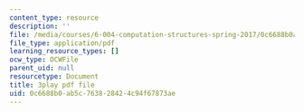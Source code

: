 ```yaml
---
content_type: resource
description: ''
file: /media/courses/6-004-computation-structures-spring-2017/0c6688b0ab5c763828424c94f67873ae_yauQ7o1ZAAw.pdf
file_type: application/pdf
learning_resource_types: []
ocw_type: OCWFile
parent_uid: null
resourcetype: Document
title: 3play pdf file
uid: 0c6688b0-ab5c-7638-2842-4c94f67873ae
---
```

